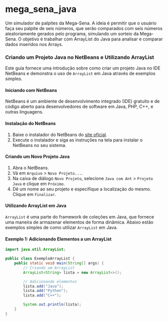 # mega_sena_java
Um simulador de palpites da Mega-Sena. A ideia é permitir que o usuário faça seu palpite de seis números, que serão comparados com seis números aleatoriamente gerados pelo programa, simulando um sorteio da Mega-Sena. O objetivo é trabalhar com ArrayList do Java para analisar e comparar dados inseridos nos Arrays.

### Criando um Projeto Java no NetBeans e Utilizando ArrayList

Este guia fornece uma introdução sobre como criar um projeto Java no IDE NetBeans e demonstra o uso de `ArrayList` em Java através de exemplos simples.

#### Iniciando com NetBeans

NetBeans é um ambiente de desenvolvimento integrado (IDE) gratuito e de código aberto para desenvolvedores de software em Java, PHP, C++, e outras linguagens.

#### Instalação do NetBeans

1. Baixe o instalador do NetBeans do [site oficial](https://netbeans.apache.org/download/index.html).
2. Execute o instalador e siga as instruções na tela para instalar o NetBeans no seu sistema.

#### Criando um Novo Projeto Java

1. Abra o NetBeans.
2. Vá em `Arquivo` > `Novo Projeto...`.
3. Na caixa de diálogo `Novo Projeto`, selecione `Java com Ant` > `Projeto Java` e clique em `Próximo`.
4. Dê um nome ao seu projeto e especifique a localização do mesmo. Clique em `Finalizar`.

#### Utilizando ArrayList em Java

`ArrayList` é uma parte do framework de coleções em Java, que fornece uma maneira de armazenar elementos de forma dinâmica. Abaixo estão exemplos simples de como utilizar `ArrayList` em Java.

#### Exemplo 1: Adicionando Elementos a um ArrayList

```java
import java.util.ArrayList;

public class ExemploArrayList {
    public static void main(String[] args) {
        // Criando um ArrayList
        ArrayList<String> lista = new ArrayList<>();

        // Adicionando elementos
        lista.add("Java");
        lista.add("Python");
        lista.add("C++");

        System.out.println(lista);
    }
}

